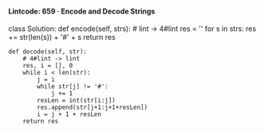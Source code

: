#### Lintcode: 659 · Encode and Decode Strings
class Solution:
    def encode(self, strs):
        # lint -> 4#lint
        res = ''
        for s in strs:
            res += str(len(s)) + '#' + s
        return res

    def decode(self, str):
        # 4#lint -> lint
        res, i = [], 0
        while i < len(str):
            j = i
            while str[j] != '#':
                j += 1
            resLen = int(str[i:j])
            res.append(str[j+1:j+1+resLen])
            i = j + 1 + resLen
        return res